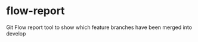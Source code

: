 flow-report
===========

Git Flow report tool to show which feature branches have been merged into develop
